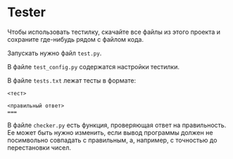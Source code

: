 # Tester
Чтобы использовать тестилку, скачайте все файлы из этого проекта и сохраните где-нибудь рядом с файлом кода. 

Запускать нужно файл `test.py`.

В файле `test_config.py` содержатся настройки тестилки. 

В файле `tests.txt` лежат тесты в формате:

```
<тест>

<правильный ответ>
===
```

В файле `checker.py` есть функция, проверяющая ответ на правильность. Ее может быть нужно изменить, если вывод программы должен не посимвольно совпадать с правильным, а, например, с точностью до перестановки чисел.
